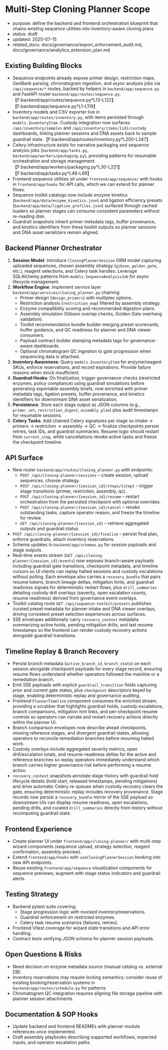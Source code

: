 # Multi-Step Cloning Planner Scope

- purpose: define the backend and frontend orchestration blueprint that chains existing sequence utilities into inventory-aware cloning plans
- status: draft
- updated: 2025-07-15
- related_docs: docs/governance/export_enforcement_audit.md, docs/governance/analytics_extension_plan.md

## Existing Building Blocks
- Sequence endpoints already expose primer design, restriction maps, GenBank parsing, chromatogram ingestion, and async analysis jobs via `/api/sequence/*` routes, backed by helpers in `backend/app/sequence.py` and FastAPI router `backend/app/routes/sequence.py`.【F:backend/app/routes/sequence.py†L13-L122】【F:backend/app/sequence.py†L1-L119】
- Inventory models and CSV exporter live in `backend/app/routes/inventory.py`, with items persisted through `models.InventoryItem`. Custody integration now surfaces `/api/inventory/samples` and `/api/inventory/items/{id}/custody` dashboards, linking planner sessions and DNA assets back to sample guardrail state.【F:backend/app/routes/inventory.py†L200-L347】
- Celery infrastructure exists for narrative packaging and sequence analysis jobs (`backend/app/tasks.py`, `backend/app/workers/packaging.py`), providing patterns for resumable orchestration and storage management.【F:backend/app/workers/packaging.py†L30-L221】【F:backend/app/tasks.py†L46-L69】
- Frontend sequence utilities sit under `frontend/app/sequence/` with hooks in `frontend/app/hooks` for API calls, which we can extend for planner flows.
- Sequence toolkit catalogs now include enzyme kinetics (`backend/app/data/enzyme_kinetics.json`) and ligation efficiency presets (`backend/app/data/ligation_profiles.json`) surfaced through cached loaders so planner stages can consume consistent parameters without re-reading disk.
- Guardrail snapshots inherit primer metadata tags, buffer provenance, and kinetics identifiers from these toolkit outputs so planner sessions and DNA asset serializers remain aligned.

## Backend Planner Orchestrator
1. **Session Model**: Introduce `CloningPlannerSession` ORM model capturing uploaded sequences, chosen assembly strategy (`gibson`, `golden_gate`, etc.), reagent selections, and Celery task handles. Leverage SQLAlchemy patterns from `models.SequenceAnalysisJob` for async lifecycle management.
2. **Workflow Engine**: Implement service layer `backend/app/services/cloning_planner.py` chaining:
   - Primer design (`design_primers`) with multiplex options.
   - Restriction analysis (`restriction_map`) filtered by assembly strategy.
   - Enzyme compatibility scoring and recommended digestion plans.
   - Assembly simulation (Gibson overlap checks, Golden Gate overhang validation).
   - Toolkit recommendation bundle builder merging preset scorecards, buffer guidance, and QC readiness for planner and DNA viewer consumers.
   - Payload contract builder stamping metadata tags for governance-aware dashboards.
   - Optional chromatogram QC ingestion to gate progression when sequencing data is attached.
3. **Inventory Awareness**: Query `models.InventoryItem` for enzyme/reagent SKUs, enforce reservations, and record expirations. Provide failure reasons when stock insufficient.
4. **Guardrail Hooks**: On finalization, trigger governance checks (restricted enzymes, policy compliance) using guardrail simulations before generating exportable assembly briefs, now enriched with primer metadata tags, ligation presets, buffer provenance, and kinetics identifiers for downstream DNA asset serialization.
5. **Persistence**: Store each stage output as JSON columns (e.g., `primer_set`, `restriction_digest`, `assembly_plan`) plus audit timestamps for resumable sessions.
6. **Celery Tasks**: Add chained Celery signatures per stage so intake → primers → restriction → assembly → QC → finalize checkpoints persist retries, task IDs, and guardrail summaries. Resume logic should restart from `current_step`, while cancellations revoke active tasks and freeze the checkpoint timeline.

## API Surface
- New router `backend/app/routes/cloning_planner.py` with endpoints:
  - `POST /api/cloning-planner/sessions` – create session, upload sequences, choose strategy.
  - `POST /api/cloning-planner/{session_id}/steps/{step}` – trigger stage transitions (primer, restriction, assembly, qc).
  - `POST /api/cloning-planner/{session_id}/resume` – restart orchestration from the persisted checkpoint with optional overrides.
  - `POST /api/cloning-planner/{session_id}/cancel` – revoke outstanding tasks, capture operator reason, and freeze the timeline for review.
  - `GET /api/cloning-planner/{session_id}` – retrieve aggregated outputs and guardrail status.
- `POST /api/cloning-planner/{session_id}/finalize` – persist final plan, enforce guardrails, attach inventory reservations.
- Schema updates in `backend/app/schemas.py` for session payloads and stage outputs.
- Real-time events stream (`GET /api/cloning-planner/{session_id}/events`) now exposes branch-aware payloads including guardrail gate transitions, checkpoint metadata, and timeline cursors so UI clients can replay halted sessions and custody escalations without polling. Each envelope also carries a `recovery_bundle` that pairs resume tokens, branch lineage deltas, mitigation hints, and guardrail readiness signals for deterministic restart flows, plus `drill_summaries` detailing custody drill overlays (severity, open escalation counts, resume readiness) derived from governance event overlays.
- Toolkit catalog route `GET /api/sequence-toolkit/presets` publishes curated preset metadata for planner intake and DNA viewer overlays, driving consistent preset selection experiences across surfaces.
- SSE envelopes additionally carry `recovery_context` metadata summarizing active holds, pending mitigation drills, and last resume timestamps so the frontend can render custody recovery actions alongside guardrail transitions.

## Timeline Replay & Branch Recovery
- Persist branch metadata (`active_branch_id`, `branch_state`) on each session alongside checkpoint payloads for every stage record, ensuring resume flows understand whether operators followed the mainline or a remediation branch.
- Emit SSE payloads with explicit `guardrail_transition` fields capturing prior and current gate states, plus `checkpoint` descriptors keyed by stage, enabling deterministic replay and governance auditing.
- Frontend `PlannerTimeline` component consumes the enriched stream, providing a scrubber that highlights guardrail holds, custody escalations, branch comparisons, mitigation hint links, and per-checkpoint resume controls so operators can narrate and restart recovery actions directly within the planner UI.
- Branch comparison envelopes now describe ahead checkpoints, missing reference stages, and divergent guardrail states, allowing operators to reconcile remediation branches before resuming halted work.
- Custody overlays include aggregated severity metrics, open drill/escalation totals, and resume-readiness deltas for the active and reference branches so replay operators immediately understand which branch carries higher governance risk before performing a resume action.
- `recovery_context` snapshots annotate stage history with guardrail hold lifecycle details (hold start, released timestamps, pending mitigations) and drive automatic Celery re-queues when custody recovery clears the gate, ensuring deterministic replay includes recovery provenance. Stage records now persist a `recovery_bundle` mirror of the SSE payload so downstream UIs can display resume readiness, open escalations, pending drills, and curated `drill_summaries` directly from history without recomputing guardrail state.

## Frontend Experience
- Create planner UI under `frontend/app/cloning-planner/` with multi-step wizard components (sequence upload, strategy selection, reagent confirmation, assembly preview).
- Extend `frontend/app/hooks` with `useCloningPlannerSession` hooking into new API endpoints.
- Reuse existing `frontend/app/sequence` visualization components for sequence previews; augment with stage status indicators and guardrail alerts.

## Testing Strategy
- Backend pytest suite covering:
  - Stage progression logic with mocked inventory/reservations.
  - Guardrail enforcement on restricted enzymes.
  - Celery task resume scenarios (failures, retries).
- Frontend Vitest coverage for wizard state transitions and API error handling.
- Contract tests verifying JSON schema for planner session payloads.

## Open Questions & Risks
- Need decision on enzyme metadata source (manual catalog vs. external DB).
- Inventory reservations may require locking semantics; consider reuse of existing booking/reservation systems in `backend/app/routes/schedule.py` for patterns.
- Chromatogram QC integration requires aligning file storage pipeline with planner session attachments.

## Documentation & SOP Hooks
- Update backend and frontend READMEs with planner module references once implemented.
- Draft assembly playbooks describing supported workflows, expected inputs, and operator escalation paths.
